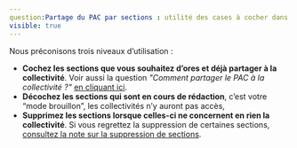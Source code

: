 ```yaml
---
question:Partage du PAC par sections : utilité des cases à cocher dans les PAC communaux/intercommaunaux.
visible: true
---
```



Nous préconisons trois niveaux d’utilisation : 

- **Cochez les sections que vous souhaitez d’ores et déjà partager à la collectivité**. Voir aussi la question _"Comment partager le PAC à la collectivité ?"_ [en cliquant ici](https://docurba.beta.gouv.fr/faq?recherche=Comment%20partager%20le%20PAC%20%C3%A0%20la%20collectivit%C3%A9%20%3F).
- **Décochez les sections qui sont en cours de rédaction**, c’est votre “mode brouillon”, les collectivités n’y auront pas accès,
- **Supprimez les sections lorsque celles-ci ne concernent en rien la collectivité**. Si vous regrettez la suppression de certaines sections, [consultez la note sur la suppression de sections](https://docurba.beta.gouv.fr/faq?recherche=supprimer%20). 
